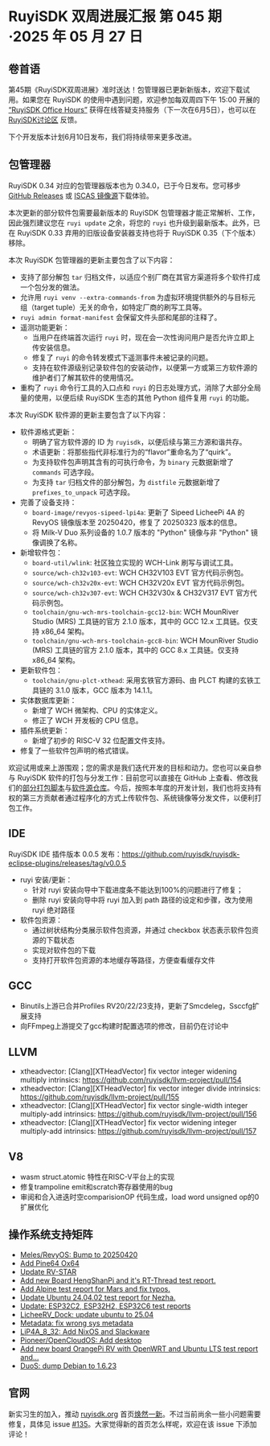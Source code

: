 # RuyiSDK 双周进展汇报  第 045 期·2025 年 05 月 27 日

## 卷首语
第45期《RuyiSDK双周进展》准时送达！包管理器已更新新版本，欢迎下载试用。如果您在 RuyiSDK 的使用中遇到问题，欢迎参加每双周四下午 15:00 开展的 [“RuyiSDK Office Hours”](https://github.com/ruyisdk/ruyisdk/discussions/19) 获得在线答疑支持服务（下一次在6月5日），也可以在 [RuyiSDK讨论区](https://github.com/ruyisdk/ruyisdk/discussions) 反馈。

下个开发版本计划6月10日发布，我们将持续带来更多改进。

## 包管理器

RuyiSDK 0.34 对应的包管理器版本也为 0.34.0，已于今日发布。您可移步
[GitHub Releases][ruyi-0.34.0-gh] 或 [ISCAS 镜像源][ruyi-0.34.0-iscas]下载体验。

[ruyi-0.34.0-gh]: https://github.com/ruyisdk/ruyi/releases/tag/0.34.0
[ruyi-0.34.0-iscas]: https://mirror.iscas.ac.cn/ruyisdk/ruyi/tags/0.34.0/

本次更新的部分软件包需要最新版本的 RuyiSDK 包管理器才能正常解析、工作，因此强烈建议您在
`ruyi update` 之余，将您的 `ruyi` 也升级到最新版本。此外，已在 RuyiSDK 0.33
弃用的旧版设备安装器支持也将于 RuyiSDK 0.35（下个版本）移除。

本次 RuyiSDK 包管理器的更新主要包含了以下内容：

* 支持了部分解包 `tar` 归档文件，以适应个别厂商在其官方渠道将多个软件打成一个包分发的做法。
* 允许用 `ruyi venv --extra-commands-from` 为虚拟环境提供额外的与目标元组（target tuple）无关的命令，如特定厂商的刷写工具等。
* `ruyi admin format-manifest` 会保留文件头部和尾部的注释了。
* 遥测功能更新：
    * 当用户在终端首次运行 `ruyi` 时，现在会一次性询问用户是否允许立即上传安装信息。
    * 修复了 `ruyi` 的命令转发模式下遥测事件未被记录的问题。
    * 支持在软件源级别记录软件包的安装动作，以便第一方或第三方软件源的维护者们了解其软件的使用情况。
* 重构了 `ruyi` 命令行工具的入口点和 `ruyi` 的日志处理方式，消除了大部分全局量的使用，以便后续 RuyiSDK 生态的其他 Python 组件复用 `ruyi` 的功能。

本次 RuyiSDK 软件源的更新主要包含了以下内容：

* 软件源格式更新：
    * 明确了官方软件源的 ID 为 `ruyisdk`，以便后续与第三方源和谐共存。
    * 术语更新：将那些指代非标准行为的“flavor”重命名为了“quirk”。
    * 为支持软件包声明其含有的可执行命令，为 `binary` 元数据新增了 `commands` 可选字段。
    * 为支持 `tar` 归档文件的部分解包，为 `distfile` 元数据新增了 `prefixes_to_unpack` 可选字段。
* 完善了设备支持：
    * `board-image/revyos-sipeed-lpi4a`: 更新了 Sipeed LicheePi 4A 的 RevyOS 镜像版本至 20250420，修复了 20250323 版本的信息。
    * 将 Milk-V Duo 系列设备的 1.0.7 版本的 "Python" 镜像与非 "Python" 镜像调换了名称。
* 新增软件包：
    * `board-util/wlink`: 社区独立实现的 WCH-Link 刷写与调试工具。
    * `source/wch-ch32v103-evt`: WCH CH32V103 EVT 官方代码示例包。
    * `source/wch-ch32v20x-evt`: WCH CH32V20x EVT 官方代码示例包。
    * `source/wch-ch32v307-evt`: WCH CH32V30x & CH32V317 EVT 官方代码示例包。
    * `toolchain/gnu-wch-mrs-toolchain-gcc12-bin`: WCH MounRiver Studio (MRS) 工具链的官方 2.1.0 版本，其中的 GCC 12.x 工具链。仅支持 x86\_64 架构。
    * `toolchain/gnu-wch-mrs-toolchain-gcc8-bin`: WCH MounRiver Studio (MRS) 工具链的官方 2.1.0 版本，其中的 GCC 8.x 工具链。仅支持 x86\_64 架构。
* 更新软件包：
    * `toolchain/gnu-plct-xthead`: 采用玄铁官方源码、由 PLCT 构建的玄铁工具链的 3.1.0 版本，GCC 版本为 14.1.1。
* 实体数据库更新：
    * 新增了 WCH 微架构、CPU 的实体定义。
    * 修正了 WCH 开发板的 CPU 信息。
* 插件系统更新：
    * 新增了初步的 RISC-V 32 位配置文件支持。
* 修复了一些软件包声明的格式错误。

欢迎试用或来上游围观；您的需求是我们迭代开发的目标和动力。您也可以亲自参与
RuyiSDK 软件的打包与分发工作：目前您可以直接在 GitHub 上查看、修改我们的[部分打包脚本](https://github.com/ruyisdk/ruyici)与[软件源仓库](https://github.com/ruyisdk/packages-index)。今后，按照本年度的开发计划，我们也将支持有权的第三方贡献者通过程序化的方式上传软件包、系统镜像等分发文件，以便利打包工作。

## IDE
RuyiSDK IDE 插件版本 0.0.5 发布：https://github.com/ruyisdk/ruyisdk-eclipse-plugins/releases/tag/v0.0.5 

- ruyi 安装/更新：
   - 针对 ruyi 安装向导中下载进度条不能达到100%的问题进行了修复；
   - 删除 ruyi 安装向导中将 ruyi 加入到 path 路径的设定和步骤，改为使用 ruyi 绝对路径
- 软件包资源：
   - 通过树状结构分类展示软件包资源，并通过 checkbox 状态表示软件包资源的下载状态
   - 实现对软件包的下载
   - 支持打开软件包资源的本地缓存等路径，方便查看缓存文件

## GCC
- Binutils上游已合并Profiles RV20/22/23支持，更新了Smcdeleg，Ssccfg扩展支持
- 向FFmpeg上游提交了gcc构建时配置选项的修改，目前仍在讨论中

## LLVM

- xtheadvector: [Clang][XTHeadVector] fix vector integer widening multiply intrinsics: https://github.com/ruyisdk/llvm-project/pull/154
- xtheadvector: [Clang][XTHeadVector] fix vector integer divide intrinsics: https://github.com/ruyisdk/llvm-project/pull/155
- xtheadvector: [Clang][XTHeadVector] fix vector single-width integer multiply-add intrinsics: https://github.com/ruyisdk/llvm-project/pull/156
- xtheadvector: [Clang][XTHeadVector] fix vector widening integer multiply-add intrinsics: https://github.com/ruyisdk/llvm-project/pull/157

## V8

- wasm struct.atomic 特性在RISC-V平台上的实现
- 修复trampoline emit和scratch寄存器使用的bug
- 审阅和合入进迭时空comparisionOP 代码生成，load word unsigned op的0扩展优化

## 操作系统支持矩阵

- [Meles/RevyOS: Bump to 20250420](https://github.com/ruyisdk/support-matrix/pull/292)
- [Add Pine64 Ox64](https://github.com/ruyisdk/support-matrix/pull/293)
- [Update RV-STAR](https://github.com/ruyisdk/support-matrix/pull/294)
- [Add new Board HengShanPi and it's RT-Thread test report.](https://github.com/ruyisdk/support-matrix/pull/295)
- [Add Alpine test report for Mars and fix typos.](https://github.com/ruyisdk/support-matrix/pull/296)
- [Update Ubuntu 24.04.02 test report for Nezha.](https://github.com/ruyisdk/support-matrix/pull/297)
- [Update: ESP32C2, ESP32H2, ESP32C6 test reports](https://github.com/ruyisdk/support-matrix/pull/298)
- [LicheeRV_Dock: update ubuntu to 25.04](https://github.com/ruyisdk/support-matrix/pull/299)
- [Metadata: fix wrong sys metadata](https://github.com/ruyisdk/support-matrix/pull/300)
- [LiP4A_8_32: Add NixOS and Slackware](https://github.com/ruyisdk/support-matrix/pull/301)
- [Pioneer/OpenCloudOS: Add desktop](https://github.com/ruyisdk/support-matrix/pull/302)
- [Add new board OrangePi RV with OpenWRT and Ubuntu LTS test report and…](https://github.com/ruyisdk/support-matrix/pull/304)
- [DuoS: dump Debian to 1.6.23](https://github.com/ruyisdk/support-matrix/pull/310)

## 官网

新实习生的加入，推动 [ruyisdk.org](https://ruyisdk.org/) 首页[焕然一新](https://github.com/ruyisdk/ruyisdk-website/pull/128)。不过当前尚余一些小问题需要修复，具体见 issue [#135](https://github.com/ruyisdk/ruyisdk-website/issues/135)。大家觉得新的首页怎么样呢，欢迎在该 issue 下添加评论！

